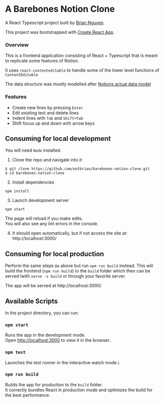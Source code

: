 # A Barebones Notion Clone

A React Typescript project built by [Brian Nguyen](https://notbriann.com).

This project was bootstrapped with [Create React App](https://github.com/facebook/create-react-app).

### Overview

This is a frontend application consisting of React + Typescript that is meant to replicate some features of Notion.

It uses `react-contenteditable` to handle some of the lower level functions of `ContentEditable` 

The data structure was mostly modelled after [Notions actual data model](https://www.notion.so/blog/data-model-behind-notion)

### Features

* Create new lines by pressing `Enter`
* Edit existing text and delete lines
* Indent lines with `Tab` and `Shift+Tab`
* Shift focus up and down with arrow keys


## Consuming for local development

You will need `Node` installed.

1. Clone the repo and navigate into it

```
$ git clone https://github.com/notbrian/barebones-notion-clone.git
$ cd barebones-notion-clone
```

2. Install dependencies

```
npm install
```
3. Launch development server

```
npm start
```
The page will reload if you make edits.\
You will also see any lint errors in the console.

4. It should open automatically, but if not access the site at: http://localhost:3000/


## Consuming for local production

Perform the same steps as above but run `npm run build` instead. This will build the frontend (`npm run build`) to the `build` folder which then can be served lwith `serve -s build` or through your favorite server.

The app will be served at http://localhost:3000/

## Available Scripts

In the project directory, you can run:

### `npm start`

Runs the app in the development mode.\
Open [http://localhost:3000](http://localhost:3000) to view it in the browser.

### `npm test`

Launches the test runner in the interactive watch mode.\

### `npm run build`

Builds the app for production to the `build` folder.\
It correctly bundles React in production mode and optimizes the build for the best performance.
